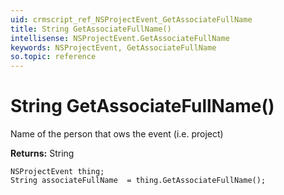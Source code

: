 ```yaml
---
uid: crmscript_ref_NSProjectEvent_GetAssociateFullName
title: String GetAssociateFullName()
intellisense: NSProjectEvent.GetAssociateFullName
keywords: NSProjectEvent, GetAssociateFullName
so.topic: reference
---
```


# String GetAssociateFullName()

Name of the person that ows the event (i.e. project)

**Returns:** String

```crmscript
NSProjectEvent thing;
String associateFullName  = thing.GetAssociateFullName();
```

